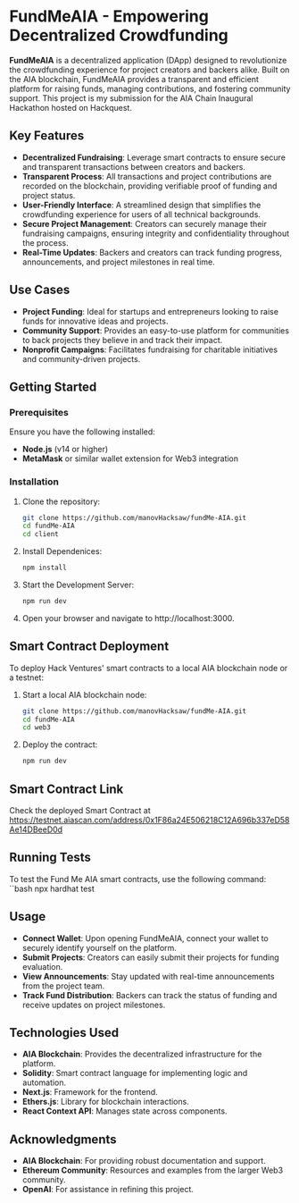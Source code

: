 # FundMeAIA - Empowering Decentralized Crowdfunding

**FundMeAIA** is a decentralized application (DApp) designed to revolutionize the crowdfunding experience for project creators and backers alike. Built on the AIA blockchain, FundMeAIA provides a transparent and efficient platform for raising funds, managing contributions, and fostering community support. This project is my submission for the AIA Chain Inaugural Hackathon hosted on Hackquest.

## Key Features

- **Decentralized Fundraising**: Leverage smart contracts to ensure secure and transparent transactions between creators and backers.
- **Transparent Process**: All transactions and project contributions are recorded on the blockchain, providing verifiable proof of funding and project status.
- **User-Friendly Interface**: A streamlined design that simplifies the crowdfunding experience for users of all technical backgrounds.
- **Secure Project Management**: Creators can securely manage their fundraising campaigns, ensuring integrity and confidentiality throughout the process.
- **Real-Time Updates**: Backers and creators can track funding progress, announcements, and project milestones in real time.

## Use Cases

- **Project Funding**: Ideal for startups and entrepreneurs looking to raise funds for innovative ideas and projects.
- **Community Support**: Provides an easy-to-use platform for communities to back projects they believe in and track their impact.
- **Nonprofit Campaigns**: Facilitates fundraising for charitable initiatives and community-driven projects.

## Getting Started

### Prerequisites

Ensure you have the following installed:

- **Node.js** (v14 or higher)
- **MetaMask** or similar wallet extension for Web3 integration

### Installation

1. Clone the repository:
   ```bash
   git clone https://github.com/manovHacksaw/fundMe-AIA.git
   cd fundMe-AIA
   cd client


2. Install Dependenices:
   ```bash
   npm install

3. Start the Development Server:
    ```bash
    npm run dev

4. Open your browser and navigate to http://localhost:3000.

 ## Smart Contract Deployment
To deploy Hack Ventures' smart contracts to a local AIA blockchain node or a testnet:

1. Start a local AIA blockchain node:
   ```bash
   git clone https://github.com/manovHacksaw/fundMe-AIA.git
   cd fundMe-AIA
   cd web3

2. Deploy the contract:
    ```bash
    npm run dev

## Smart Contract Link
Check the deployed Smart Contract at https://testnet.aiascan.com/address/0x1F86a24E506218C12A696b337eD58Ae14DBeeD0d

## Running Tests
  To test the Fund Me AIA smart contracts, use the following command:
 ``bash
  npx hardhat test
  
## Usage

- **Connect Wallet**: Upon opening FundMeAIA, connect your wallet to securely identify yourself on the platform.
- **Submit Projects**: Creators can easily submit their projects for funding evaluation.
- **View Announcements**: Stay updated with real-time announcements from the project team.
- **Track Fund Distribution**: Backers can track the status of funding and receive updates on project milestones.

## Technologies Used

- **AIA Blockchain**: Provides the decentralized infrastructure for the platform.
- **Solidity**: Smart contract language for implementing logic and automation.
- **Next.js**: Framework for the frontend.
- **Ethers.js**: Library for blockchain interactions.
- **React Context API**: Manages state across components.

## Acknowledgments

- **AIA Blockchain**: For providing robust documentation and support.
- **Ethereum Community**: Resources and examples from the larger Web3 community.
- **OpenAI**: For assistance in refining this project.
